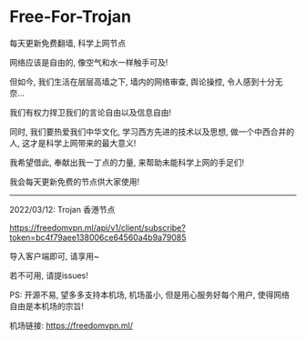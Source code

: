 # Free-For-Trojan

每天更新免费翻墙, 科学上网节点


网络应该是自由的, 像空气和水一样触手可及!

但如今, 我们生活在层层高墙之下, 墙内的网络审查, 舆论操控, 令人感到十分无奈...

我们有权力捍卫我们的言论自由以及信息自由!

同时, 我们要热爱我们中华文化, 学习西方先进的技术以及思想, 做一个中西合并的人, 这才是科学上网带来的最大意义!

我希望借此, 奉献出我一丁点的力量, 来帮助未能科学上网的手足们!

我会每天更新免费的节点供大家使用! 

------------------------------------------------------------------------------------------------------------

2022/03/12: Trojan 香港节点

https://freedomvpn.ml/api/v1/client/subscribe?token=bc4f79aee138006ce64560a4b9a79085

导入客户端即可, 请享用~ 

若不可用, 请提issues!


PS: 开源不易, 望多多支持本机场, 机场虽小, 但是用心服务好每个用户, 使得网络自由是本机场的宗旨!

机场链接: https://freedomvpn.ml/

